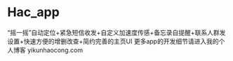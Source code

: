 # Hac_app
“摇一摇”自动定位+紧急短信收发+自定义加速度传感+备忘录自提醒+联系人群发设置+快速方便的增删改查+简约完善的主页UI
更多app的开发细节请进入我的个人博客  yikunhaocong.com
